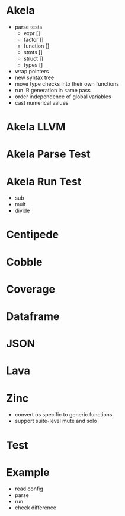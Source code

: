 # Akela
* parse tests
  * expr []
  * factor []
  * function []
  * stmts []
  * struct []
  * types []
* wrap pointers
* new syntax tree
* move type checks into their own functions
* run IR generation in same pass
* order independence of global variables
* cast numerical values

# Akela LLVM

# Akela Parse Test

# Akela Run Test
* sub
* mult
* divide

# Centipede

# Cobble

# Coverage

# Dataframe

# JSON

# Lava

# Zinc
* convert os specific to generic functions
* support suite-level mute and solo

# Test

# Example
* read config
* parse
* run
* check difference
